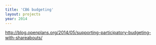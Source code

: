 ```yaml
---
title: 'CB6 budgeting'
layout: projects
year: 2014
---
```


http://blog.openplans.org/2014/05/supporting-participatory-budgeting-with-shareabouts/

